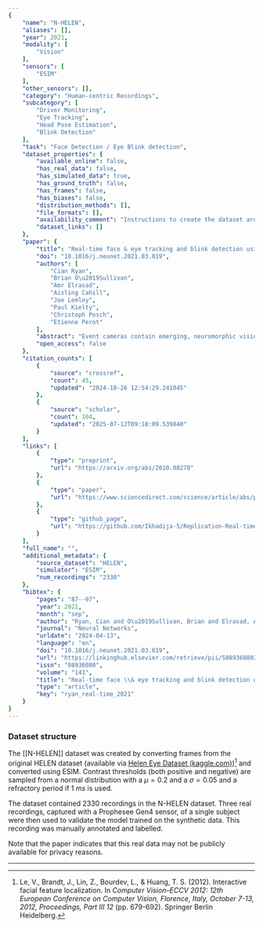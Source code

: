 ```yaml
---
{
    "name": "N-HELEN",
    "aliases": [],
    "year": 2021,
    "modality": [
        "Vision"
    ],
    "sensors": [
        "ESIM"
    ],
    "other_sensors": [],
    "category": "Human-centric Recordings",
    "subcategory": [
        "Driver Monitoring",
        "Eye Tracking",
        "Head Pose Estimation",
        "Blink Detection"
    ],
    "task": "Face Detection / Eye Blink detection",
    "dataset_properties": {
        "available_online": false,
        "has_real_data": false,
        "has_simulated_data": true,
        "has_ground_truth": false,
        "has_frames": false,
        "has_biases": false,
        "distribution_methods": [],
        "file_formats": [],
        "availability_comment": "Instructions to create the dataset are included in the Github repository",
        "dataset_links": []
    },
    "paper": {
        "title": "Real-time face & eye tracking and blink detection using event camera",
        "doi": "10.1016/j.neunet.2021.03.019",
        "authors": [
            "Cian Ryan",
            "Brian O\u2019Sullivan",
            "Amr Elrasad",
            "Aisling Cahill",
            "Joe Lemley",
            "Paul Kielty",
            "Christoph Posch",
            "Etienne Perot"
        ],
        "abstract": "Event cameras contain emerging, neuromorphic vision sensors that capture local-light intensity changes at each pixel, generating a stream of asynchronous events. This way of acquiring visual information constitutes a departure from traditional frame-based cameras and offers several significant advantages \u2014 low energy consumption, high temporal resolution, high dynamic range and low latency. Driver monitoring systems (DMS) are in-cabin safety systems designed to sense and understand a drivers physical and cognitive state. Event cameras are particularly suited to DMS due to their inherent advantages. This paper proposes a novel method to simultaneously detect and track faces and eyes for driver monitoring. A unique, fully convolutional recurrent neural network architecture is presented. To train this network, a synthetic event-based dataset is simulated with accurate bounding box annotations, called Neuromorphic-HELEN. Additionally, a method to detect and analyse drivers\u2019 eye blinks is proposed, exploiting the high temporal resolution of event cameras. Behaviour of blinking provides greater insights into a driver level of fatigue or drowsiness. We show that blinks have a unique temporal signature that can be better captured by event cameras.",
        "open_access": false
    },
    "citation_counts": [
        {
            "source": "crossref",
            "count": 45,
            "updated": "2024-10-26 12:54:29.241045"
        },
        {
            "source": "scholar",
            "count": 104,
            "updated": "2025-07-12T09:18:09.539840"
        }
    ],
    "links": [
        {
            "type": "preprint",
            "url": "https://arxiv.org/abs/2010.08278"
        },
        {
            "type": "paper",
            "url": "https://www.sciencedirect.com/science/article/abs/pii/S0893608021001076"
        },
        {
            "type": "github_page",
            "url": "https://github.com/Ikhadija-5/Replication-Real-time-face-eye-tracking-and-blink-detection-using-event-cameras"
        }
    ],
    "full_name": "",
    "additional_metadata": {
        "source_dataset": "HELEN",
        "simulator": "ESIM",
        "num_recordings": "2330"
    },
    "bibtex": {
        "pages": "87--97",
        "year": 2021,
        "month": "sep",
        "author": "Ryan, Cian and O\u2019Sullivan, Brian and Elrasad, Amr and Cahill, Aisling and Lemley, Joe and Kielty, Paul and Posch, Christoph and Perot, Etienne",
        "journal": "Neural Networks",
        "urldate": "2024-04-13",
        "language": "en",
        "doi": "10.1016/j.neunet.2021.03.019",
        "url": "https://linkinghub.elsevier.com/retrieve/pii/S0893608021001076",
        "issn": "08936080",
        "volume": "141",
        "title": "Real-time face \\& eye tracking and blink detection using event cameras",
        "type": "article",
        "key": "ryan_real-time_2021"
    }
}
---
```



### Dataset structure

The [[N-HELEN]] dataset was created by converting frames from the original HELEN dataset (available via [Helen Eye Dataset (kaggle.com)](https://www.kaggle.com/datasets/kmader/helen-eye-dataset))[^1] and converted using ESIM. Contrast thresholds (both positive and negative) are sampled from a normal distribution with a $\mu = 0.2$ and a $\sigma = 0.05$ and a refractory period if $1~ms$ is used.

The dataset contained 2330 recordings in the N-HELEN dataset. Three real recordings, captured with a Prophesee Gen4 sensor, of a single subject were then used to validate the model trained on the synthetic data. This recording was manually annotated and labelled. 

Note that the paper indicates that this real data may not be publicly available for privacy reasons.

---

[^1]: Le, V., Brandt, J., Lin, Z., Bourdev, L., & Huang, T. S. (2012). Interactive facial feature localization. In _Computer Vision–ECCV 2012: 12th European Conference on Computer Vision, Florence, Italy, October 7-13, 2012, Proceedings, Part III 12_ (pp. 679-692). Springer Berlin Heidelberg.